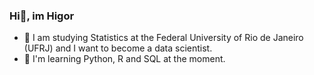 ### Hi👋, im Higor

- 🌱 I am studying Statistics at the Federal University of Rio de Janeiro (UFRJ) and I want to become a data scientist. 
- 🌱 I'm learning Python, R and SQL at the moment.
 
